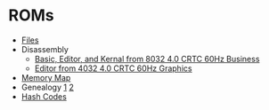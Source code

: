 # ROMs

* [Files](https://www.zimmers.net/anonftp/pub/cbm/firmware/computers/pet/index.html)
* Disassembly
  * [Basic, Editor, and Kernal from 8032 4.0 CRTC 60Hz Business](https://www.zimmers.net/anonftp/pub/cbm/src/pet/pet_rom4_disassembly.txt)
  * [Editor from 4032 4.0 CRTC 60Hz Graphics](https://www.zimmers.net/anonftp/pub/cbm/firmware/computers/pet/edit-4-40-n-60hz-901499-01.dis.txt)
* [Memory Map](https://www.commodore.ca/manuals/pdfs/commodore_pet_memory_map.pdf)
* Genealogy [1](http://penguincentral.com/retrocomputing/PET/petroms.pdf) [2](https://www.zimmers.net/anonftp/pub/cbm/firmware/computers/pet/Commodore%20ROM%20Genealogy.pdf)
* [Hash Codes](http://mhv.bplaced.net/cbmroms/cbmroms.php)
